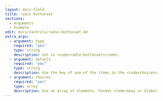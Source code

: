 ```yaml
---
layout: docs-field
title: radio-buttonset
sections:
  - Arguments
  - Example
edit: docs/controls/radio-buttonset.md
extra_args:
  - argument: type
    required: "yes"
    type: string
    description: Set to <code>radio-buttonset</code>.
  - argument: default
    required: "yes"
    type: string
    description: Use the key of one of the items in the <code>choices</code> argument.
  - argument: choices
    required: "yes"
    type: array
    description: Use an array of elements. Format <code>$key => $label</code>.
---
```

